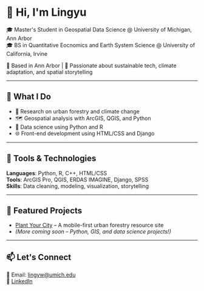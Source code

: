 # 👋 Hi, I'm Lingyu

🎓 Master's Student in Geospatial Data Science  @ University of Michigan, Ann Arbor  
🎓 BS in Quantitative Eocnomics and Earth System Science @ University of California, Irvine

📍 Based in Ann Arbor | 🌱 Passionate about sustainable tech, climate adaptation, and spatial storytelling

---

## 💼 What I Do
- 🔬 Research on urban forestry and climate change
- 🗺️ Geospatial analysis with ArcGIS, QGIS, and Python
- 🧪 Data science using Python and R
- 🌐 Front-end development using HTML/CSS and Django

---

## 🧰 Tools & Technologies
**Languages**: Python, R, C++, HTML/CSS  
**Tools**: ArcGIS Pro, QGIS, ERDAS IMAGINE, Django, SPSS  
**Skills**: Data cleaning, modeling, visualization, storytelling

---

## 🌟 Featured Projects
- [Plant Your City](https://github.com/lingyw3/plant-your-city) – A mobile-first urban forestry resource site
- *(More coming soon – Python, GIS, and data science projects!)*

---

## 📫 Let's Connect
📧 Email: lingyw@umich.edu  
🔗 [LinkedIn](www.linkedin.com/in/lingyuwang11)  


